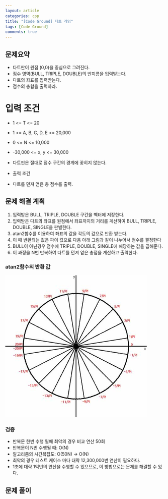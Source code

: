 ```yaml
---
layout: article
categories: cpp
title: "[Code Ground] 다트 게임"
tags: [Code Ground]
comments: true
---
```


## 문제요약
- 다트판이 원점 (0,0)을 중심으로 그려진다.
- 점수 영역(BULL, TRIPLE, DOUBLE)의 반지름을 입력받는다.
- 다트의 좌표를 입력받는다.
- 점수의 총합을 출력하라.

# 입력 조건
- 1 <= T <= 20
- 1 <= A, B, C, D, E <= 20,000
- 0 <= N <= 10,000
- -30,000 <= x, y <= 30,000
- 다트핀은 절대로 점수 구간의 경계에 꽂히지 않는다.

- 출력 조건
- 다트를 던져 얻은 총 점수를 출력.

## 문제 해결 계획
1. 입력받은 BULL, TRIPLE, DOUBLE 구간을 벡터에 저장한다.
2. 입력받은 다트의 좌표를 원점에서 좌표까지의 거리를 계산하여 BULL, TRIPLE, DOUBLE, SINGLE을 판별한다.
3. atan2함수를 이용하여 좌표의 값을 각도의 값으로 반환 받는다.
4. 이 때 반환되는 값은 파이 값으로 다음 아래 그림과 같이 나누어서 점수를 결정한다
5. BULL이 아닌경우 점수에 TRIPLE, DOUBLE, SINGLE에 해당하는 값을 곱해준다.
6. 이 과정을 N번 반복하여 다트를 던져 얻은 총점을 계산하고 출력한다.

### atan2함수의 반환 값
![atan2함수의 반환 값](/images/code-ground-dart-game.jpg)

### 검증
- 반복문 한번 수행 될때 최악의 경우 비교 연산 50회
- 반복문이 N번 수행될 때: O(N)
- 알고리즘의 시간복잡도: O(50N) -> O(N)
- 최악의 경우 테스트 케이스 마다 대략 12,300,000번 연산이 필요하다.
- 1초에 대략 1억번의 연산을 수행할 수 있으므로, 이 방법으로는 문제를 해결할 수 있다.

## 문제 풀이
<script src="https://gist.github.com/junne47/54bf29166fab7c96a9ec33911e62b166.js"></script>
